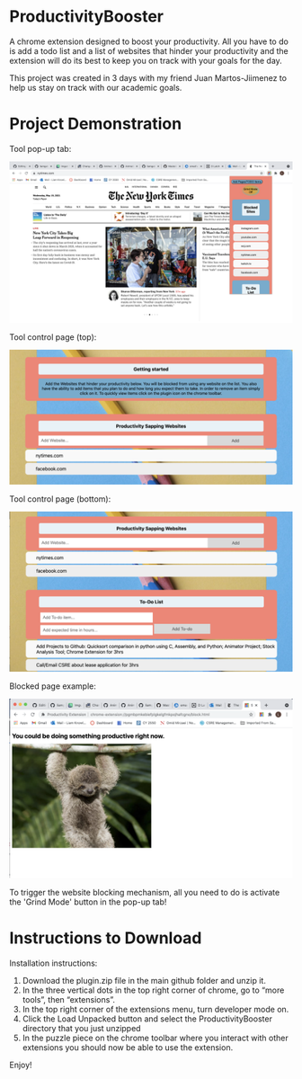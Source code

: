 # ProductivityBooster

A chrome extension designed to boost your productivity. All you have to do is add a todo list and a list of websites that hinder your productivity and the extension will do its best to keep you on track with your goals for the day.

This project was created in 3 days with my friend Juan Martos-Jiimenez to help us stay on track with our academic goals. 

# Project Demonstration

Tool pop-up tab: 

![](readme-images/Screen%20Shot%202021-05-19%20at%202.24.43%20PM.png)

Tool control page (top): 

![](readme-images/Screen%20Shot%202021-05-19%20at%202.28.56%20PM.png)


Tool control page (bottom): 

![](readme-images/Screen%20Shot%202021-05-19%20at%202.29.14%20PM.png)

Blocked page example: 

![](readme-images/Screen%20Shot%202021-05-19%20at%202.30.02%20PM.png)

To trigger the website blocking mechanism, all you need to do is activate the 'Grind Mode' button in the pop-up tab! 

# Instructions to Download 

Installation instructions:
1. Download the plugin.zip file in the main github folder and unzip it.
2. In the three vertical dots in the top right corner of chrome, go to “more tools”, then
“extensions”.
3. In the top right corner of the extensions menu, turn developer mode on.
4. Click the Load Unpacked button and select the ProductivityBooster directory that you
just unzipped
5. In the puzzle piece on the chrome toolbar where you interact with other extensions you
should now be able to use the extension.

Enjoy! 
